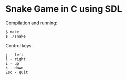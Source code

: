 
# Snake Game in C using SDL

Compilation and running:
```
$ make
$ ./snake
```

Control keys:
```
j - left
l - right
i - up
k - down
Esc - quit
```
